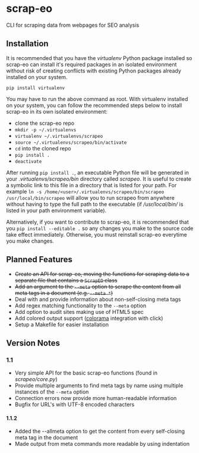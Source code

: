 # scrap-eo
CLI for scraping data from webpages for SEO analysis

## Installation
It is recommended that you have the *virtualenv* Python package installed so scrap-eo can install it's required packages in an isolated environment without risk of creating conflicts with existing Python packages already installed on your system.

`pip install virtualenv`

You may have to run the above command as root.
With virtualenv installed on your system, you can follow the recommended steps below to install scrap-eo in its own isolated environment:

* clone the scrap-eo repo
* `mkdir -p ~/.virtualenvs`
* `virtualenv ~/.virtualenvs/scrapeo`
* `source ~/.virtualenvs/scrapeo/bin/activate`
* `cd` into the cloned repo
* `pip install .`
* `deactivate`

After running `pip install .`, an executable Python file will be generated in your *.virtualenvs/scrapeo/bin* directory called *scrapeo*. It is useful to create a symbolic link to this file in a directory that is listed for your path. For example `ln -s /home/<user>/.virtualenvs/scrapeo/bin/scrapeo /usr/local/bin/scrapeo` will allow you to run scrapeo from anywhere without having to type the full path to the executable (if */usr/local/bin/* is listed in your path environment variable).

Alternatively, if you want to contribute to scrap-eo, it is recommended that you `pip install --editable .` so any changes you make to the source code take effect immediately. Otherwise, you must reinstall scrap-eo everytime you make changes.

## Planned Features
* ~~Create an API for scrap-eo, moving the functions for scraping data to a separate file that contains a `ScrapEO` class~~
* ~~Add an argument to the `--meta` option to scrape the content from all meta tags in a document (e.g. `--meta *`)~~
* Deal with and provide information about non-self-closing meta tags
* Add regex matching functionality to the `--meta` option
* Add option to audit sites making use of HTML5 spec 
* Add colored output support ([colorama](https://pypi.python.org/pypi/colorama) integration with click)
* Setup a Makefile for easier installation

## Version Notes
### 1.1
* Very simple API for the basic scrap-eo functions (found in *scrapeo/core.py*)
* Provide multiple arguments to find meta tags by name using multiple instances of the `--meta` option
* Connection errors now provide more human-readable information
* Bugfix for URL's with UTF-8 encoded characters
#### 1.1.2
* Added the --allmeta option to get the content from every self-closing meta tag in the document
* Made output from meta commands more readable by using indentation 
